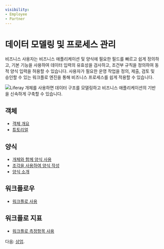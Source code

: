 ```yaml
---
visibility:
- Employee
- Partner
---
```

# 데이터 모델링 및 프로세스 관리

비즈니스 사용자는 비즈니스 애플리케이션 및 양식에 필요한 필드를 빠르고 쉽게 정의하고, 기본 기능을 사용하여 데이터 입력의 유효성을 검사하고, 조건부 규칙을 정의하여 동적 양식 입력을 허용할 수 있습니다. 사용자가 필요한 운영 작업을 정의, 제출, 검토 및 승인할 수 있는 워크플로 엔진을 통해 비즈니스 프로세스를 쉽게 적용할 수 있습니다.

![Liferay 개체를 사용하면 데이터 구조를 모델링하고 비즈니스 애플리케이션의 기반을 신속하게 구축할 수 있습니다.](./data-modeling-and-process-management/images/01.png)

## 객체

* [객체 개요](https://learn.liferay.com/w/dxp/building-applications/objects)
* [튜토리얼](https://learn.liferay.com/w/dxp/building-applications/objects/objects-tutorials)

## 양식

* [개체와 함께 양식 사용](https://learn.liferay.com/w/dxp/building-applications/objects/using-forms-with-objects)
* [조각을 사용하여 양식 작성](https://learn.liferay.com/w/dxp/building-applications/objects/using-fragments-to-build-forms)
* [양식 소개](https://learn.liferay.com/w/dxp/process-automation/forms/introduction-to-forms)

## 워크플로우

* [워크플로 사용](https://learn.liferay.com/w/dxp/process-automation/workflow/using-workflows)

## 워크플로 지표

* [워크플로 측정항목 사용](https://learn.liferay.com/w/dxp/process-automation/workflow/using-workflows/using-workflow-metrics)

다음: [상업](./commerce.md).
